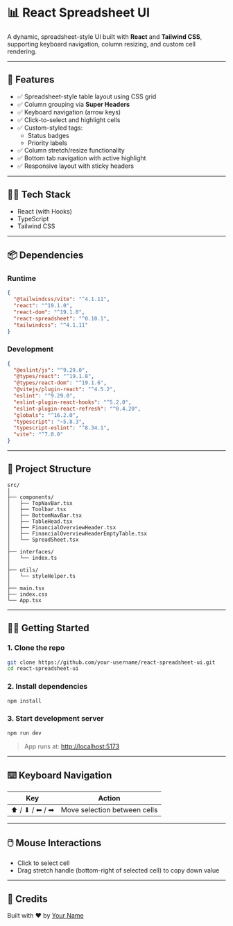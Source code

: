 # 📊 React Spreadsheet UI

A dynamic, spreadsheet-style UI built with **React** and **Tailwind CSS**, supporting keyboard navigation, column resizing, and custom cell rendering.

---

## 🚀 Features

- ✅ Spreadsheet-style table layout using CSS grid  
- ✅ Column grouping via **Super Headers**  
- ✅ Keyboard navigation (arrow keys)  
- ✅ Click-to-select and highlight cells  
- ✅ Custom-styled tags:  
  - Status badges  
  - Priority labels  
- ✅ Column stretch/resize functionality  
- ✅ Bottom tab navigation with active highlight  
- ✅ Responsive layout with sticky headers  

---

## 🧑‍💻 Tech Stack

- React (with Hooks)  
- TypeScript  
- Tailwind CSS  

---

## 📦 Dependencies

### Runtime

```json
{
  "@tailwindcss/vite": "^4.1.11",
  "react": "^19.1.0",
  "react-dom": "^19.1.0",
  "react-spreadsheet": "^0.10.1",
  "tailwindcss": "^4.1.11"
}
```

### Development

```json
{
  "@eslint/js": "^9.29.0",
  "@types/react": "^19.1.8",
  "@types/react-dom": "^19.1.6",
  "@vitejs/plugin-react": "^4.5.2",
  "eslint": "^9.29.0",
  "eslint-plugin-react-hooks": "^5.2.0",
  "eslint-plugin-react-refresh": "^0.4.20",
  "globals": "^16.2.0",
  "typescript": "~5.8.3",
  "typescript-eslint": "^8.34.1",
  "vite": "^7.0.0"
}
```

---

## 📁 Project Structure

```
src/
│
├── components/
│   ├── TopNavBar.tsx
│   ├── Toolbar.tsx
│   ├── BottomNavBar.tsx
│   ├── TableHead.tsx
│   ├── FinancialOverviewHeader.tsx
│   ├── FinancialOverviewHeaderEmptyTable.tsx
│   └── SpreadSheet.tsx
│
├── interfaces/
│   └── index.ts
│
├── utils/   
│   └── styleHelper.ts
│
├── main.tsx
├── index.css
└── App.tsx
```

---

## 👨‍💻 Getting Started

### 1. Clone the repo

```bash
git clone https://github.com/your-username/react-spreadsheet-ui.git
cd react-spreadsheet-ui
```

### 2. Install dependencies

```bash
npm install
```

### 3. Start development server

```bash
npm run dev
```

> App runs at: [http://localhost:5173](http://localhost:5173)

---

## ⌨️ Keyboard Navigation

| Key            | Action                     |
|----------------|-----------------------------|
| ⬆ / ⬇ / ⬅ / ➡ | Move selection between cells |

---

## 🖱️ Mouse Interactions

- Click to select cell  
- Drag stretch handle (bottom-right of selected cell) to copy down value  

---

## 🙌 Credits

Built with ❤️ by [Your Name](https://github.com/your-username)
